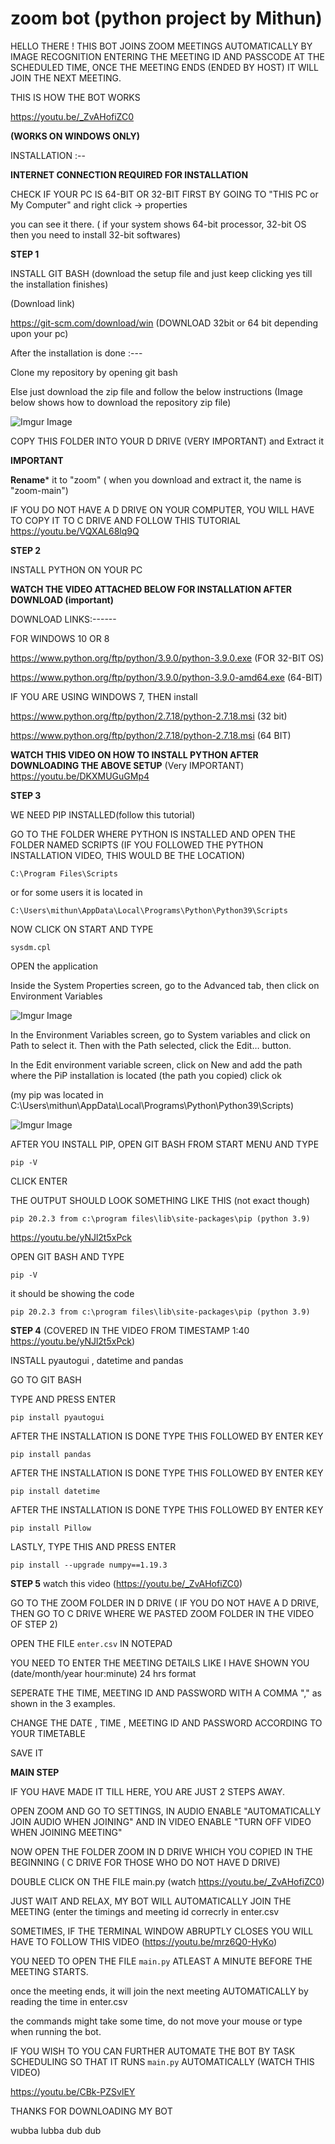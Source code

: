 # zoom bot (python project by Mithun)

HELLO THERE ! THIS BOT JOINS ZOOM MEETINGS AUTOMATICALLY BY IMAGE RECOGNITION ENTERING
THE MEETING ID AND PASSCODE AT THE SCHEDULED TIME, ONCE THE MEETING ENDS (ENDED BY HOST) IT WILL JOIN THE NEXT MEETING.

THIS IS HOW THE BOT WORKS

https://youtu.be/_ZvAHofiZC0

**(WORKS ON WINDOWS ONLY)**


INSTALLATION :--

**INTERNET CONNECTION REQUIRED FOR INSTALLATION**

CHECK IF YOUR PC IS 64-BIT OR 32-BIT FIRST BY GOING TO "THIS PC or My Computer" and right click -> properties

you can see it there. ( if your system shows 64-bit processor, 32-bit OS then you need to install 32-bit softwares)

**STEP 1**

INSTALL GIT BASH (download the setup file and just keep clicking yes till the installation finishes)

(Download link)

https://git-scm.com/download/win (DOWNLOAD 32bit or 64 bit depending upon your pc)

After the installation is done :---

Clone my repository by opening git bash

Else just download the zip file and follow the below instructions (Image below shows how to download the repository zip file)

![Imgur Image](https://imgur.com/YfNzLWm.jpg)

COPY THIS FOLDER INTO YOUR D DRIVE (VERY IMPORTANT) and Extract it

**IMPORTANT** 

**Rename*** it to "zoom" ( when you download and extract it, the name is "zoom-main")

IF YOU DO NOT HAVE A D DRIVE ON YOUR COMPUTER, YOU WILL HAVE TO COPY IT TO C DRIVE AND FOLLOW THIS TUTORIAL
https://youtu.be/VQXAL68lq9Q


**STEP 2**

INSTALL PYTHON ON YOUR PC 

**WATCH THE VIDEO ATTACHED BELOW FOR INSTALLATION AFTER DOWNLOAD (important)**

DOWNLOAD LINKS:------

FOR WINDOWS 10 OR 8

https://www.python.org/ftp/python/3.9.0/python-3.9.0.exe (FOR 32-BIT OS)

https://www.python.org/ftp/python/3.9.0/python-3.9.0-amd64.exe (64-BIT)


IF YOU ARE USING WINDOWS 7, THEN install

https://www.python.org/ftp/python/2.7.18/python-2.7.18.msi (32 bit)

https://www.python.org/ftp/python/2.7.18/python-2.7.18.msi (64 BIT)


**WATCH THIS VIDEO ON HOW TO INSTALL PYTHON AFTER DOWNLOADING THE ABOVE SETUP** (Very IMPORTANT)
https://youtu.be/DKXMUGuGMp4


**STEP 3**

WE NEED PIP INSTALLED(follow this tutorial)

GO TO THE FOLDER WHERE PYTHON IS INSTALLED AND OPEN THE FOLDER NAMED SCRIPTS  (IF YOU FOLLOWED THE PYTHON INSTALLATION VIDEO, THIS WOULD BE THE LOCATION)
```
C:\Program Files\Scripts
```
or for some users it is located in 
```
C:\Users\mithun\AppData\Local\Programs\Python\Python39\Scripts
```
NOW CLICK ON START AND TYPE
```
sysdm.cpl 
```
OPEN the application

Inside the System Properties screen, go to the Advanced tab, then click on Environment Variables

![Imgur Image](https://imgur.com/YORnPQJ.jpg)

In the Environment Variables screen, go to System variables and click on Path to select it. Then with the Path selected, click the Edit… button.
 
In the Edit environment variable screen, click on New and add the path where the PiP installation is located (the path you copied) click ok

(my pip was located in C:\Users\mithun\AppData\Local\Programs\Python\Python39\Scripts)

![Imgur Image](https://imgur.com/KtqNiNu.jpg)


AFTER YOU INSTALL PIP, OPEN GIT BASH FROM START MENU AND TYPE 
```
pip -V
```
CLICK ENTER

THE OUTPUT SHOULD LOOK SOMETHING LIKE THIS (not exact though)
```
pip 20.2.3 from c:\program files\lib\site-packages\pip (python 3.9)
```

https://youtu.be/yNJl2t5xPck

  OPEN GIT BASH AND TYPE 
```
pip -V
```
it should be showing the code

```
pip 20.2.3 from c:\program files\lib\site-packages\pip (python 3.9)
```



**STEP 4** (COVERED IN THE VIDEO FROM TIMESTAMP 1:40 https://youtu.be/yNJl2t5xPck)

INSTALL pyautogui , datetime and pandas

GO TO GIT BASH

TYPE AND PRESS ENTER
```
pip install pyautogui
```
AFTER THE INSTALLATION IS DONE TYPE THIS FOLLOWED BY ENTER KEY
```
pip install pandas
```
AFTER THE INSTALLATION IS DONE TYPE THIS FOLLOWED BY ENTER KEY
```
pip install datetime
```
AFTER THE INSTALLATION IS DONE TYPE THIS FOLLOWED BY ENTER KEY
```
pip install Pillow
```
LASTLY, TYPE THIS AND PRESS ENTER
```
pip install --upgrade numpy==1.19.3 
```

**STEP 5** watch this video (https://youtu.be/_ZvAHofiZC0)
 
 GO TO THE ZOOM FOLDER IN D DRIVE  ( IF YOU DO NOT HAVE A D DRIVE, THEN GO TO C DRIVE WHERE WE PASTED ZOOM FOLDER IN THE VIDEO OF STEP 2)

OPEN THE FILE ```enter.csv``` IN NOTEPAD 

YOU NEED TO ENTER THE MEETING DETAILS LIKE I HAVE SHOWN YOU (date/month/year hour:minute) 24 hrs format 

SEPERATE THE TIME, MEETING ID AND PASSWORD WITH A COMMA "," as shown in the 3 examples.

CHANGE THE DATE , TIME , MEETING ID AND PASSWORD ACCORDING TO YOUR TIMETABLE

SAVE IT

**MAIN STEP**

IF YOU HAVE MADE IT TILL HERE, YOU ARE JUST 2 STEPS AWAY.

OPEN ZOOM AND GO TO SETTINGS, IN AUDIO ENABLE "AUTOMATICALLY JOIN AUDIO WHEN JOINING" AND IN VIDEO ENABLE "TURN OFF VIDEO WHEN JOINING MEETING"

NOW OPEN THE FOLDER ZOOM IN D DRIVE WHICH YOU COPIED IN THE BEGINNING ( C DRIVE FOR THOSE WHO DO NOT HAVE D DRIVE)

DOUBLE CLICK ON THE FILE main.py (watch https://youtu.be/_ZvAHofiZC0)

JUST WAIT AND RELAX, MY BOT WILL AUTOMATICALLY JOIN THE MEETING (enter the timings and meeting id correcrly in enter.csv

SOMETIMES, IF THE TERMINAL WINDOW ABRUPTLY CLOSES YOU WILL HAVE TO FOLLOW THIS VIDEO (https://youtu.be/mrz6Q0-HyKo)

YOU NEED TO OPEN THE FILE ```main.py``` ATLEAST A MINUTE BEFORE THE MEETING STARTS.

once the meeting ends, it will join the next meeting AUTOMATICALLY by reading the time in enter.csv

the commands might take some time, do not move your mouse or type when running the bot.


IF YOU WISH TO YOU CAN FURTHER AUTOMATE THE BOT BY TASK SCHEDULING SO THAT IT RUNS ```main.py``` AUTOMATICALLY (WATCH THIS VIDEO)

https://youtu.be/CBk-PZSvlEY

THANKS FOR DOWNLOADING MY BOT



wubba lubba dub dub







